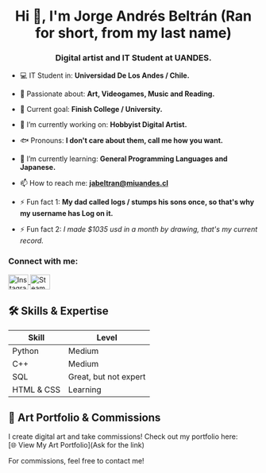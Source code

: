 <h1 align="center">Hi 👋, I'm Jorge Andrés Beltrán (Ran for short, from my last name)</h1>
<h3 align="center">Digital artist and IT Student at UANDES.</h3>

- 💻 IT Student in: **Universidad De Los Andes / Chile.**

- 🚀 Passionate about: **Art, Videogames, Music and Reading.**

- 🎯 Current goal: **Finish College / University.**

- 🔭 I’m currently working on: **Hobbyist Digital Artist.**

- 🐟 Pronouns: **I don't care about them, call me how you want.**

- 🌱 I’m currently learning: **General Programming Languages and Japanese.**

- 📫 How to reach me: **jabeltran@miuandes.cl**

- ⚡ Fun fact 1: **My dad called logs / stumps his sons once, so that's why my username has Log on it.**

- ⚡ Fun fact 2: **I made $1035 usd in a month by drawing, that's my current record*.*

<h3 align="left">Connect with me:</h3>
<p align="left">
  <a href="https://instagram.com/jabaranc" target="blank">
    <img align="center" src="https://raw.githubusercontent.com/rahuldkjain/github-profile-readme-generator/master/src/images/icons/Social/instagram.svg" alt="Instagram" height="30" width="40" />
  </a>
  <a href="https://steamcommunity.com/id/Cosmictotem/" target="_blank">
    <img align="center" src="https://upload.wikimedia.org/wikipedia/commons/8/83/Steam_icon_logo.svg" alt="Steam" height="30" width="40" />
  </a>
</p>

## 🛠 Skills & Expertise

| Skill         | Level  |
|--------------|--------|
| Python       | Medium |
| C++          | Medium |
| SQL          | Great, but not expert |
| HTML & CSS   | Learning |


## 🎨 Art Portfolio & Commissions  

I create digital art and take commissions! Check out my portfolio here:  
[🌐 View My Art Portfolio](Ask for the link)  

For commissions, feel free to contact me!


<!--
**Ran-L0g/Ran-L0g** is a ✨ _special_ ✨ repository because its `README.md` (this file) appears on your GitHub profile.

Here are some ideas to get you started:

- 🔭 I’m currently working on ...
- 🌱 I’m currently learning ...
- 👯 I’m looking to collaborate on ...
- 🤔 I’m looking for help with ...
- 💬 Ask me about ...
- 📫 How to reach me: ...
- 😄 Pronouns: ...
- ⚡ Fun fact: ...
-->
